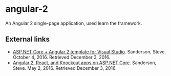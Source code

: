 # angular-2
An Angular 2 single-page application, used learn the framework.

## External links

* [ASP.NET Core + Angular 2 template for Visual Studio][1]. Sanderson, Steve. October 4, 2016. Retrieved December 3, 2016.
* [Angular 2, React, and Knockout apps on ASP.NET Core][2]. Sanderson, Steve. May 2, 2016. Retrieved December 3, 2016.

[1]: http://blog.stevensanderson.com/2016/10/04/angular2-template-for-visual-studio/
[2]: http://blog.stevensanderson.com/2016/05/02/angular2-react-knockout-apps-on-aspnet-core/
